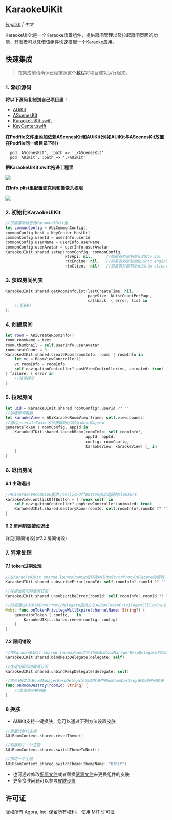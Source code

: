 # KaraokeUiKit

*[English](KaraokeUiKit.md) | 中文*

KaraokeUiKit是一个Karaoke场景组件，提供房间管理以及拉起房间页面的功能，开发者可以凭借该组件快速搭起一个Karaoke应用。




## 快速集成
> 在集成前请确保已经按照这个[教程](../Example/AUiKaraokeApp/README_zh.md)将项目成功运行起来。

### 1. 添加源码

**将以下源码复制到自己项目里：**

- [AUiKit](../AUiKit)
- [AScenesKit](../AScenesKit)
- [KaraokeUiKit.swift](Example/AUiKaraokeApp/AUiKaraokeApp/KaraokeUIKit.swift)
- [KeyCenter.swift](Example/AUiKaraokeApp/AUiKaraokeApp/KeyCenter.swift)

**在Podfile文件里添加依赖AScenesKit和AUiKit(例如AUiKit与AScenesKit放置在Podfile同一级目录下时)**

```
  pod 'AScenesKit', :path => './AScenesKit'
  pod 'AUiKit', :path => './AUiKit'
```

**把KaraokeUiKit.swift拖进工程里**

![](https://accktvpic.oss-cn-beijing.aliyuncs.com/pic/github_readme/uikit/config_keycenter_ios.png) 

**在Info.plist里配置麦克风和摄像头权限**

![](https://accktvpic.oss-cn-beijing.aliyuncs.com/pic/github_readme/uikit/config_app_privacy_ios.png)


### 2. 初始化KaraokeUiKit
```swift
//设置基础信息到KaraokeUIKit里
let commonConfig = AUiCommonConfig()
commonConfig.host = KeyCenter.HostUrl
commonConfig.userId = userInfo.userId
commonConfig.userName = userInfo.userName
commonConfig.userAvatar = userInfo.userAvatar
KaraokeUIKit.shared.setup(roomConfig: commonConfig,
                          ktvApi: nil,      //如果有外部初始化的ktv api
                          rtcEngine: nil,   //如果有外部初始化的rtc engine
                          rtmClient: nil)   //如果有外部初始化的rtm client
```

### 3. 获取房间列表
```swift
KaraokeUIKit.shared.getRoomInfoList(lastCreateTime: nil, 
                                    pageSize: kListCountPerPage, 
                                    callback: { error, list in
    //更新UI
})
```

### 4. 创建房间
```swift
let room = AUiCreateRoomInfo()
room.roomName = text
room.thumbnail = self.userInfo.userAvatar
room.seatCount = 8
KaraokeUIKit.shared.createRoom(roomInfo: room) { roomInfo in
    let vc = RoomViewController()
    vc.roomInfo = roomInfo
    self.navigationController?.pushViewController(vc, animated: true)
} failure: { error in
    //错误提示
}
```

### 5. 拉起房间
```swift
let uid = KaraokeUIKit.shared.roomConfig?.userId ?? ""
//创建房间容器
let karaokeView = AUiKaraokeRoomView(frame: self.view.bounds)
//通过generateToken方法获取到必须的token和appid
generateToken { roomConfig, appId in
    KaraokeUIKit.shared.launchRoom(roomInfo: self.roomInfo!,
                                   appId: appId,
                                   config: roomConfig,
                                   karaokeView: karaokeView) {_ in
    }
}
```

### 6. 退出房间
#### 6.1 主动退出
```swift
//AUiKaraokeRoomView提供了onClickOffButton点击返回的clousure
karaokeView.onClickOffButton = { [weak self] in
    self.navigationController?.popViewController(animated: true)
    KaraokeUIKit.shared.destoryRoom(roomId: self.roomInfo?.roomId ?? "") 
}
```

#### 6.2 房间销毁被动退出
详见[房间销毁](#7.2 房间销毁)


### 7. 异常处理
#### 7.1 token过期处理
```swift
//在KaraokeUIKit.shared.launchRoom之后订阅AUiRtmErrorProxyDelegate的回调
KaraokeUIKit.shared.subscribeError(roomId: self.roomInfo?.roomId ?? "", delegate: self)

//在退出房间时取消订阅
KaraokeUIKit.shared.unsubscribeError(roomId: self.roomInfo?.roomId ?? "", delegate: self)

//然后通过AUiRtmErrorProxyDelegate回调方法中的onTokenPrivilegeWillExpire来renew所有的token
@objc func onTokenPrivilegeWillExpire(channelName: String?) {
    generatorToken { config, _ in
        KaraokeUIKit.shared.renew(config: config)
    }
}
```

#### 7.2 房间销毁
```swift
//在KaraokeUIKit.shared.launchRoom之后订阅AUiRoomManagerRespDelegate的回调
KaraokeUIKit.shared.bindRespDelegate(delegate: self)

//在退出房间时取消订阅
KaraokeUIKit.shared.unbindRespDelegate(delegate: self)

//然后通过AUiRoomManagerRespDelegate回调方法中的onRoomDestroy来处理房间销毁
func onRoomDestroy(roomId: String) {
    //处理房间被销毁
}
```

### 8 换肤
- AUiKit支持一键换肤，您可以通过下列方法设置皮肤
```swift
//重置成默认主题
AUiRoomContext.shared.resetTheme()
```
```swift
//切换到下一个主题
AUiRoomContext.shared.switchThemeToNext()
```

```swift
//指定一个主题
AUiRoomContext.shared.switchTheme(themeName: "UIKit")
```
- 也可通过修改[配置文件](../AUiKit/AUiKit/Resource/auiTheme.bundle/UIKit/theme)或者替换[资源文件](../AUiKit/AUiKit/Resource/auiTheme.bundle/UIKit/resource)来更换组件的皮肤
- 更多换肤问题可以参考[皮肤设置](./KaraokeTheme_zh.md)

## 许可证
版权所有 Agora, Inc. 保留所有权利。
使用 [MIT 许可证](../LICENSE)
